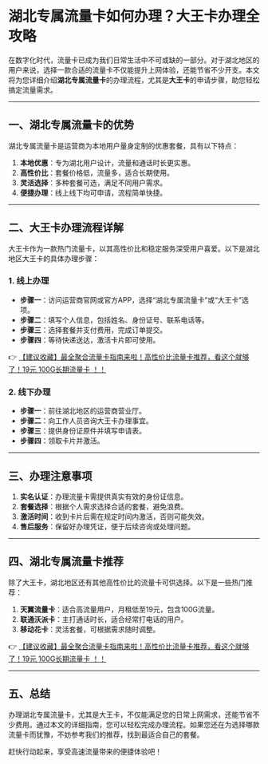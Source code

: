 # 湖北专属流量卡如何办理？大王卡办理全攻略

在数字化时代，流量卡已成为我们日常生活中不可或缺的一部分。对于湖北地区的用户来说，选择一款合适的流量卡不仅能提升上网体验，还能节省不少开支。本文将为您详细介绍**湖北专属流量卡**的办理流程，尤其是**大王卡**的申请步骤，助您轻松搞定流量需求。

---

## 一、湖北专属流量卡的优势

湖北专属流量卡是运营商为本地用户量身定制的优惠套餐，具有以下特点：

1. **本地优惠**：专为湖北用户设计，流量和通话时长更实惠。
2. **高性价比**：套餐价格低，流量多，适合长期使用。
3. **灵活选择**：多种套餐可选，满足不同用户需求。
4. **便捷办理**：线上线下均可申请，流程简单快捷。

---

## 二、大王卡办理流程详解

大王卡作为一款热门流量卡，以其高性价比和稳定服务深受用户喜爱。以下是湖北地区大王卡的具体办理步骤：

### 1. 线上办理
- **步骤一**：访问运营商官网或官方APP，选择“湖北专属流量卡”或“大王卡”选项。
- **步骤二**：填写个人信息，包括姓名、身份证号、联系电话等。
- **步骤三**：选择套餐并支付费用，完成订单提交。
- **步骤四**：等待快递送达，激活卡片即可使用。

👉 [【建议收藏】最全聚合流量卡指南来啦！高性价比流量卡推荐，看这个就够了！19元 100G长期流量卡 ！！](https://bit.ly/Liuliangka)

### 2. 线下办理
- **步骤一**：前往湖北地区的运营商营业厅。
- **步骤二**：向工作人员咨询大王卡办理事宜。
- **步骤三**：提供身份证原件并填写申请表。
- **步骤四**：领取卡片并激活。

---

## 三、办理注意事项

1. **实名认证**：办理流量卡需提供真实有效的身份证信息。
2. **套餐选择**：根据个人需求选择合适的套餐，避免浪费。
3. **激活时间**：收到卡片后需在规定时间内激活，否则可能失效。
4. **售后服务**：保留好办理凭证，便于后续咨询或处理问题。

---

## 四、湖北专属流量卡推荐

除了大王卡，湖北地区还有其他高性价比的流量卡可供选择。以下是一些热门推荐：

1. **天翼流量卡**：适合高流量用户，月租低至19元，包含100G流量。
2. **联通沃派卡**：主打通话时长，适合经常打电话的用户。
3. **移动花卡**：灵活套餐，可根据需求随时调整。

👉 [【建议收藏】最全聚合流量卡指南来啦！高性价比流量卡推荐，看这个就够了！19元 100G长期流量卡 ！！](https://bit.ly/Liuliangka)

---

## 五、总结

办理湖北专属流量卡，尤其是大王卡，不仅能满足您的日常上网需求，还能节省不少费用。通过本文的详细指南，您可以轻松完成办理流程。如果您还在为选择哪款流量卡而犹豫，不妨参考我们的推荐，找到最适合自己的套餐。

赶快行动起来，享受高速流量带来的便捷体验吧！